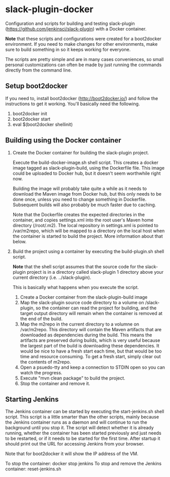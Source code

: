 # slack-plugin-docker

Configuration and scripts for building and testing slack-plugin
(https://github.com/jenkinsci/slack-plugin) with a Docker container.

**Note** that these scripts and configurations were created for a boot2docker
environment. If you need to make changes for other environments, make sure to
build something in so it keeps working for everyone.

The scripts are pretty simple and are in many cases conveniences, so small
personal customizations can often be made by just running the commands directly
from the command line.

Setup boot2docker
-----------------

If you need to, install boot2docker (http://boot2docker.io/) and follow the
instructions to get it working. You'll basically need the following.

1. boot2docker init
2. boot2docker start
3. eval $(boot2docker shellinit)

Building using the Docker container
-----------------------------------

1. Create the Docker container for building the slack-plugin project.

   Execute the build-docker-image.sh shell script. This creates a docker image
   tagged as slack-plugin-build, using the Dockerfile file. This image could be
   uploaded to Docker hub, but it doesn't seem worthwhile right now.
   
   Building the image will probably take quite a while as it needs to download
   the Maven image from Docker hub, but this only needs to be done once, unless
   you need to change something in Dockerfile. Subsequent builds will also
   probably be much faster due to caching.
   
   Note that the Dockerfile creates the expected directories in the container,
   and copies settings.xml into the root user's Maven home directory
   (/root/.m2). The local repository in settings.xml is pointed to /var/m2repo,
   which will be mapped to a directory on the local host when the container is
   started to build the project. More information about that below.
   
2. Build the project using a container by executing the build-plugin.sh shell script.

   **Note** that the shell script assumes that the source code for the
   slack-plugin project is in a directory called slack-plugin 1 directory above
   your current directory (i.e. ../slack-plugin).
   
   This is basically what happens when you execute the script.
   
   1. Create a Docker container from the slack-plugin-build image
   2. Map the slack-plugin source code directory to a volume on /slack-plugin,
      so the container can read the project for building, and the target output
      directory will remain when the container is removed at the end of the
      build.
   3. Map the m2repo in the current directory to a volumne on /var/m2repo. This
      directory will contain the Maven artifacts that are downloaded as
      dependencies during the build.  This means the artifacts are preserved
      during builds, which is very useful because the largest part of the build
      is downloading these dependencies. It would be nice to have a fresh start
      each time, but that would be too time and resource consuming. To get a
      fresh start, simply clear out the contents of m2repo.
   4. Open a psuedo-tty and keep a connection to STDIN open so you can watch
      the progress.
   5. Execute "mvn clean package" to build the project.
   6. Stop the container and remove it.
   
Starting Jenkins
----------------

The Jenkins container can be started by executing the start-jenkins.sh shell
script. This script is a little smarter than the other scripts, mainly because
the Jenkins container runs as a daemon and will continue to run the background
until you stop it. The script will detect whether it is already running,
whether the container has been started previously and just needs to be
restarted, or if it needs to be started for the first time. After startup it
should print out the URL for accessing Jenkins from your browser.

Note that for boot2docker it will show the IP address of the VM.

To stop the container: docker stop jenkins
To stop and remove the Jenkins container: reset-jenkins.sh

